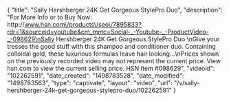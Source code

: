{
    "title": "Sally Hershberger 24K Get Gorgeous StylePro Duo",
    "description": "For More Info or to Buy Now: http:\/\/www.hsn.com\/products\/seo\/7895833?rdr=1&sourceid=youtube&cm_mmc=Social-_-Youtube-_-ProductVideo-_-098629\nSally Hershberger 24K Get Gorgeous StylePro Duo \nGive your tresses the good stuff with this shampoo and conditioner duo. Containing colloidal gold, these luxurious formulas leave hair looking...\nPrices shown on the previously recorded video may not represent the current price.  View hsn.com to view the current selling price. HSN Item #098629",
    "videoid": "102262591",
    "date_created": "1498783528",
    "date_modified": "1498783563",
    "type": "captivate",
    "layout": "video",
    "url": "\/v\/sally-hershberger-24k-get-gorgeous-stylepro-duo\/102262591"
}